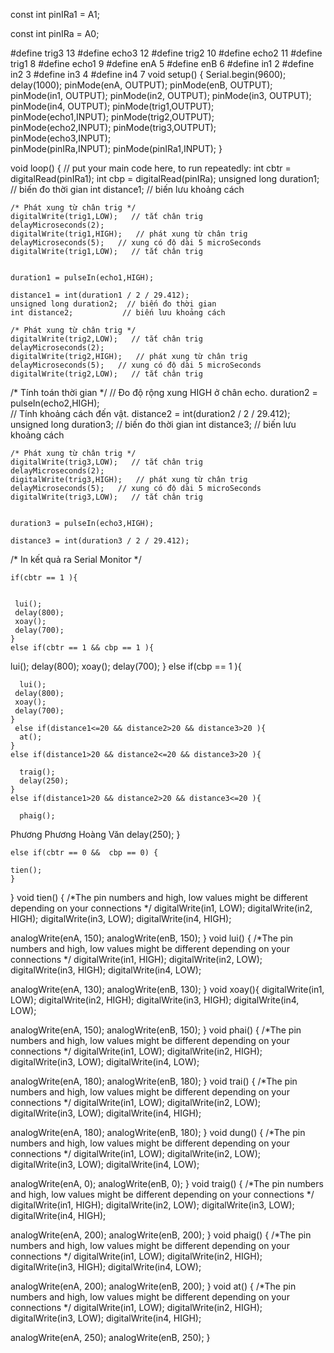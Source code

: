 const int pinIRa1 = A1;

const int pinIRa = A0;


#define trig3 13
#define echo3 12
#define trig2 10
#define echo2 11
#define trig1 8
#define echo1 9
#define enA 5
#define enB 6
#define in1 2
#define in2 3
#define in3 4
#define in4 7
void setup() {
Serial.begin(9600);
delay(1000);
 pinMode(enA, OUTPUT);
 pinMode(enB, OUTPUT);
  pinMode(in1, OUTPUT);
  pinMode(in2, OUTPUT);
  pinMode(in3, OUTPUT);
  pinMode(in4, OUTPUT);
pinMode(trig1,OUTPUT);   
    pinMode(echo1,INPUT); 
    pinMode(trig2,OUTPUT);   
    pinMode(echo2,INPUT); 
      pinMode(trig3,OUTPUT);   
    pinMode(echo3,INPUT);   
   pinMode(pinIRa,INPUT);
   pinMode(pinIRa1,INPUT);
}

void loop() {
  // put your main code here, to run repeatedly:
  int cbtr = digitalRead(pinIRa1);
  int cbp = digitalRead(pinIRa);
 unsigned long duration1;  // biến đo thời gian
    int distance1;           // biến lưu khoảng cách
    
    /* Phát xung từ chân trig */
    digitalWrite(trig1,LOW);   // tắt chân trig
    delayMicroseconds(2);
    digitalWrite(trig1,HIGH);   // phát xung từ chân trig
    delayMicroseconds(5);   // xung có độ dài 5 microSeconds
    digitalWrite(trig1,LOW);   // tắt chân trig
    
  
    duration1 = pulseIn(echo1,HIGH);  
  
    distance1 = int(duration1 / 2 / 29.412);
    unsigned long duration2;  // biến đo thời gian
    int distance2;           // biến lưu khoảng cách
    
    /* Phát xung từ chân trig */
    digitalWrite(trig2,LOW);   // tắt chân trig
    delayMicroseconds(2);
    digitalWrite(trig2,HIGH);   // phát xung từ chân trig
    delayMicroseconds(5);   // xung có độ dài 5 microSeconds
    digitalWrite(trig2,LOW);   // tắt chân trig
    
  /* Tính toán thời gian */
   // Đo độ rộng xung HIGH ở chân echo. 
    duration2 = pulseIn(echo2,HIGH);  
   // Tính khoảng cách đến vật.
    distance2 = int(duration2 / 2 / 29.412);
    unsigned long duration3;  // biến đo thời gian
    int distance3;           // biến lưu khoảng cách
    
    /* Phát xung từ chân trig */
    digitalWrite(trig3,LOW);   // tắt chân trig
    delayMicroseconds(2);
    digitalWrite(trig3,HIGH);   // phát xung từ chân trig
    delayMicroseconds(5);   // xung có độ dài 5 microSeconds
    digitalWrite(trig3,LOW);   // tắt chân trig
    
  
    duration3 = pulseIn(echo3,HIGH);  
  
    distance3 = int(duration3 / 2 / 29.412);
  /* In kết quả ra Serial Monitor */
    
    if(cbtr == 1 ){
      
     
     lui();
     delay(800);
     xoay();
     delay(700);
    }
    else if(cbtr == 1 && cbp == 1 ){
      
  lui();
     delay(800);
     xoay();
     delay(700);
    }
    else  if(cbp == 1 ){
     
    
      lui();
     delay(800);
     xoay();
     delay(700);
    }
     else if(distance1<=20 && distance2>20 && distance3>20 ){
      at();
    }
    else if(distance1>20 && distance2<=20 && distance3>20 ){
           
      traig();
      delay(250);
    }
    else if(distance1>20 && distance2>20 && distance3<=20 ){
     
      phaig();
Phương
Phương Hoàng Văn
delay(250);
    }
    
    else if(cbtr == 0 &&  cbp == 0) {

    tien();
    }
}
void tien()
{
  /*The pin numbers and high, low values might be different depending on your connections */
  digitalWrite(in1, LOW);
  digitalWrite(in2, HIGH);
  digitalWrite(in3, LOW);
  digitalWrite(in4, HIGH);
  
  analogWrite(enA,  150); 
  analogWrite(enB,  150); 
}
void lui()
{
  /*The pin numbers and high, low values might be different depending on your connections */
  digitalWrite(in1, HIGH);
  digitalWrite(in2, LOW);
  digitalWrite(in3, HIGH);
  digitalWrite(in4, LOW);
  
  analogWrite(enA,  130); 
  analogWrite(enB,  130); 
}
void xoay(){
    digitalWrite(in1, LOW);
  digitalWrite(in2, HIGH);
  digitalWrite(in3, HIGH);
  digitalWrite(in4, LOW);
  
  analogWrite(enA,  150); 
  analogWrite(enB,  150); 
}
void phai()
{
  /*The pin numbers and high, low values might be different depending on your connections */
  digitalWrite(in1, LOW);
  digitalWrite(in2, HIGH);
  digitalWrite(in3, LOW);
  digitalWrite(in4, LOW);
  
  analogWrite(enA,  180); 
  analogWrite(enB,  180); 
}
void trai()
{
  /*The pin numbers and high, low values might be different depending on your connections */
  digitalWrite(in1, LOW);
  digitalWrite(in2, LOW);
  digitalWrite(in3, LOW);
  digitalWrite(in4, HIGH);
  
  analogWrite(enA,  180); 
  analogWrite(enB,  180); 
}
void dung()
{
  /*The pin numbers and high, low values might be different depending on your connections */
  digitalWrite(in1, LOW);
  digitalWrite(in2, LOW);
  digitalWrite(in3, LOW);
  digitalWrite(in4, LOW);
  
  analogWrite(enA,  0); 
  analogWrite(enB,  0); 
}
void traig()
{
  /*The pin numbers and high, low values might be different depending on your connections */
  digitalWrite(in1, HIGH);
  digitalWrite(in2, LOW);
  digitalWrite(in3, LOW);
  digitalWrite(in4, HIGH);
  
  analogWrite(enA,  200); 
  analogWrite(enB,  200); 
}
void phaig()
{
  /*The pin numbers and high, low values might be different depending on your connections */
  digitalWrite(in1, LOW);
  digitalWrite(in2, HIGH);
  digitalWrite(in3, HIGH);
  digitalWrite(in4, LOW);
  
  analogWrite(enA,  200); 
  analogWrite(enB,  200); 
}
void at()
{
  /*The pin numbers and high, low values might be different depending on your connections */
  digitalWrite(in1, LOW);
  digitalWrite(in2, HIGH);
  digitalWrite(in3, LOW);
  digitalWrite(in4, HIGH);
  
  analogWrite(enA,  250); 
  analogWrite(enB,  250); 
}
